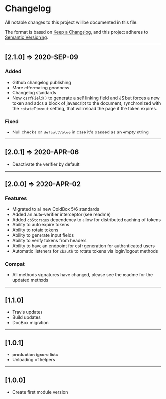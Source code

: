 # Changelog

All notable changes to this project will be documented in this file.

The format is based on [Keep a Changelog](https://keepachangelog.com/en/1.0.0/),
and this project adheres to [Semantic Versioning](https://semver.org/spec/v2.0.0.html).

----

## [2.1.0] => 2020-SEP-09

### Added

* Github changelog publishing
* More cfformating goodness
* Changelog standards
* New `csrfField()` to generate a self linking field and JS but forces a new token and adds a block of javascript to the document, synchronized with the `rotateTimeout` setting, that will reload the page if the token expires.

### Fixed

* Null checks on `defaultValue` in case it's passed as an empty string

----

## [2.0.1] => 2020-APR-06

* Deactivate the verifier by default

----

## [2.0.0] => 2020-APR-02

### Features

* Migrated to all new ColdBox 5/6 standards
* Added an auto-verifier interceptor (see readme)
* Added `cbStorages` dependency to allow for distributed caching of tokens
* Ability to auto expire tokens
* Ability to rotate tokens
* Ability to generate input fields
* Ability to verify tokens from headers
* Ability to have an endpoint for csfr generation for authenticated users 
* Automatic listeners for `cbauth` to rotate tokens via login/logout methods

### Compat

* All methods signatures have changed, please see the readme for the updated methods

----

## [1.1.0]

* Travis updates
* Build updates
* DocBox migration

----

## [1.0.1]

* production ignore lists
* Unloading of helpers

----

## [1.0.0]

* Create first module version

